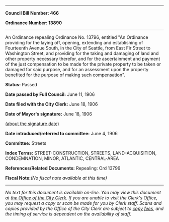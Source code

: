 

********

**Council Bill Number: 466**
   
**Ordinance Number: 13890**
********

 An Ordinance repealing Ordinance No. 13796, entitled "An Ordinance providing for the laying off, opening, extending and establishing of Fourteenth Avenue South, in the City of Seattle, from East Fir Street to Washington Street, and providing for the taking and damaging of land and other property necessary therefor, and for the ascertainment and payment of the just compensation to be made for the private property to be taken or damaged for said purpose, and for an assessment upon the property benefited for the purpose of making such compensation".

**Status:** Passed
   
**Date passed by Full Council:** June 11, 1906
   
**Date filed with the City Clerk:** June 18, 1906
   
**Date of Mayor's signature:** June 18, 1906
   
[(about the signature date)](/~public/approvaldate.htm)
   
   
   
**Date introduced/referred to committee:** June 4, 1906
   
**Committee:** Streets
   
   
**Index Terms:** STREET-CONSTRUCTION, STREETS, LAND-ACQUISITION, CONDEMNATION, MINOR, ATLANTIC, CENTRAL-AREA

**References/Related Documents:** Repealing: Ord 13796

**Fiscal Note:**_(No fiscal note available at this time)_
********

_No text for this document is available on-line. You may view this document at [the Office of the City Clerk](http://www.seattle.gov/leg/clerk/contactUs.htm). If you are unable to visit the Clerk's Office, you may request a copy or scan be made for you by Clerk staff. Scans and copies provided by the Office of the City Clerk are subject to [copy fees](http://clerk.seattle.gov/~public/clerkfees.htm), and the timing of service is dependent on the availability of staff._

